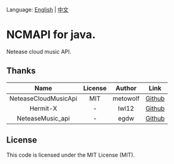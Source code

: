 Language: [English](README.md) | [中文](README.zh.md)

# NCMAPI for java.
Netease cloud music API.

## Thanks
|Name                   |License|Author     |Link                                                       |
|:---:                  |:---:  |:---:      |:---:                                                      |
|NeteaseCloudMusicApi   |MIT    |metowolf   |[Github](https://github.com/metowolf/NeteaseCloudMusicApi) |
|Hermit-X               |-      |lwl12      |[Github](https://github.com/git376463184/Hermit-X)         |
|NeteaseMusic_api       |-      |egdw       |[Github](https://github.com/egdw/NeteaseMusic_api)         |

## License
This code is licensed under the MIT License (MIT).
